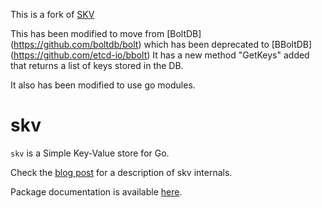 This is a fork of [SKV](https://godoc.org/github.com/rapidloop/skv)

This has been modified to move from [BoltDB] (https://github.com/boltdb/bolt) which has been deprecated to [BBoltDB] (https://github.com/etcd-io/bbolt)
It has a new method "GetKeys" added that returns a list of keys stored in the DB.

It also has been modified to use go modules.


# skv

`skv` is a Simple Key-Value store for Go.

Check the [blog
post](https://www.opsdash.com/blog/persistent-key-value-store-golang.html)
for a description of skv internals.

Package documentation is available [here](https://godoc.org/github.com/rapidloop/skv).



